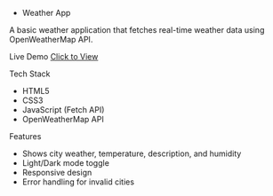 - Weather App

A basic weather application that fetches real-time weather data using OpenWeatherMap API.

 Live Demo
[Click to View](https://amanbtech.github.io/weather-app/)

 Tech Stack
- HTML5
- CSS3
- JavaScript (Fetch API)
- OpenWeatherMap API

 Features
- Shows city weather, temperature, description, and humidity
- Light/Dark mode toggle
- Responsive design
- Error handling for invalid cities

